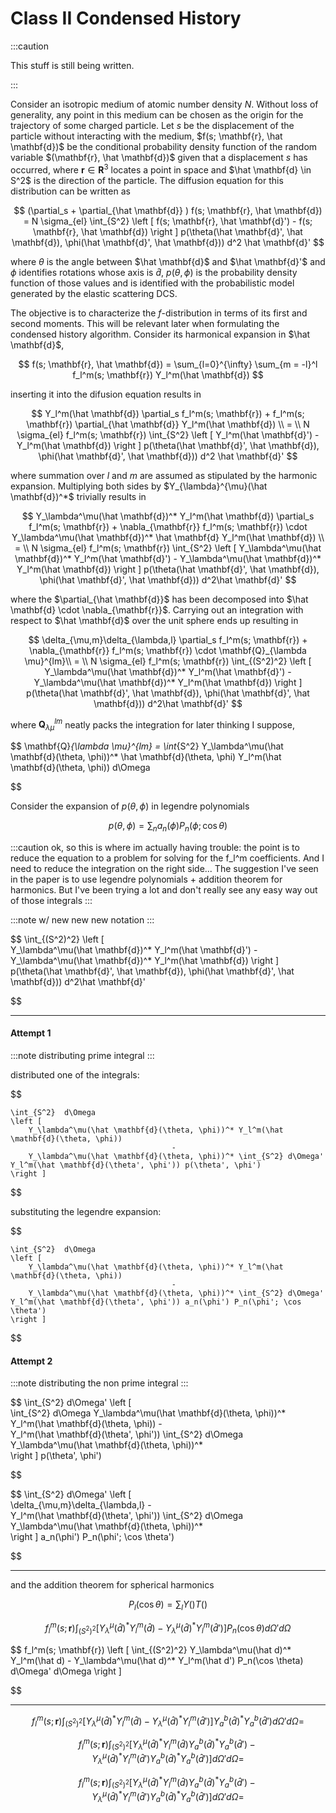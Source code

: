 # Class II Condensed History

:::caution

This stuff is still being written.

:::




Consider an isotropic medium of atomic number density $N$.
Without loss of generality, any point in this medium can be chosen as the origin for the trajectory of some charged particle. 
Let $s$ be the displacement of the particle without interacting with the medium, $f(s; \mathbf{r}, \hat \mathbf{d})$ be the conditional probability density function of the random variable $(\mathbf{r}, \hat \mathbf{d})$ given that a displacement $s$ has occurred, where $\mathbf{r}  \in \mathbf{R}^3$ locates a point in space and $\hat \mathbf{d} \in S^2$ is the direction of the particle. The diffusion equation for this distribution can be written as

$$
    (\partial_s + \partial_{\hat \mathbf{d}} ) f(s; \mathbf{r}, \hat \mathbf{d})
    =
    N \sigma_{el} \int_{S^2} 
    \left [  
    f(s; \mathbf{r}, \hat \mathbf{d}') - f(s; \mathbf{r}, \hat \mathbf{d}) 
    \right ] 
    p(\theta(\hat \mathbf{d}', \hat \mathbf{d}), \phi(\hat \mathbf{d}', \hat \mathbf{d}))
    d^2 \hat \mathbf{d}'
$$


where $\theta$ is the angle between $\hat \mathbf{d}$ and $\hat \mathbf{d}'$ and $\phi$ identifies rotations whose axis is $\hat d$, $p(\theta, \phi)$ is the probability density function of those values and is identified with the probabilistic model generated by the elastic scattering DCS.

The objective is to characterize the $f$-distribution in terms of its first and second moments. This will be relevant later when formulating the condensed history algorithm. Consider its harmonical expansion in $\hat \mathbf{d}$,
 

$$
    f(s; \mathbf{r}, \hat \mathbf{d}) = \sum_{l=0}^{\infty} \sum_{m = -l}^l f_l^m(s; \mathbf{r}) Y_l^m(\hat \mathbf{d})
$$


inserting it into the difusion equation results in



$$
    Y_l^m(\hat \mathbf{d}) \partial_s f_l^m(s; \mathbf{r})
    +
    f_l^m(s; \mathbf{r}) \partial_{\hat \mathbf{d}} Y_l^m(\hat \mathbf{d}) \\
    =  \\
    N \sigma_{el} 
    f_l^m(s; \mathbf{r})
    \int_{S^2}
    \left [  
    Y_l^m(\hat \mathbf{d}') -  Y_l^m(\hat \mathbf{d}) 
    \right ] 
    p(\theta(\hat \mathbf{d}', \hat \mathbf{d}), \phi(\hat \mathbf{d}', \hat \mathbf{d}))
    d^2 \hat \mathbf{d}'
$$

where summation over $l$ and $m$ are assumed as stipulated by the harmonic expansion. Multiplying both sides by $Y_{\lambda}^{\mu}(\hat \mathbf{d})^*$ trivially results in



$$
    Y_\lambda^\mu(\hat \mathbf{d})^* Y_l^m(\hat \mathbf{d}) \partial_s f_l^m(s; \mathbf{r})
    +
    \nabla_{\mathbf{r}} f_l^m(s; \mathbf{r}) \cdot Y_\lambda^\mu(\hat \mathbf{d})^* \hat \mathbf{d} Y_l^m(\hat \mathbf{d})
    \\
   =  \\
    N \sigma_{el} 
    f_l^m(s; \mathbf{r})
    \int_{S^2}
    \left [  
    Y_\lambda^\mu(\hat \mathbf{d})^* Y_l^m(\hat \mathbf{d}') -  Y_\lambda^\mu(\hat \mathbf{d})^* Y_l^m(\hat \mathbf{d}) 
    \right ] 
    p(\theta(\hat \mathbf{d}', \hat \mathbf{d}), \phi(\hat \mathbf{d}', \hat \mathbf{d}))
    d^2\hat \mathbf{d}'
$$

where the $\partial_{\hat \mathbf{d}}$ has been decomposed into $\hat \mathbf{d} \cdot \nabla_{\mathbf{r}}$. Carrying out an integration with respect to $\hat \mathbf{d}$ over the unit sphere ends up resulting in 

$$
    \delta_{\mu,m}\delta_{\lambda,l} \partial_s f_l^m(s; \mathbf{r})
    +
    \nabla_{\mathbf{r}} f_l^m(s; \mathbf{r}) \cdot \mathbf{Q}_{\lambda \mu}^{lm}\\
   =  \\
    N \sigma_{el} 
    f_l^m(s; \mathbf{r})
    \int_{(S^2)^2}
    \left [  
    Y_\lambda^\mu(\hat \mathbf{d})^* Y_l^m(\hat \mathbf{d}') -  Y_\lambda^\mu(\hat \mathbf{d})^* Y_l^m(\hat \mathbf{d}) 
    \right ] 
    p(\theta(\hat \mathbf{d}', \hat \mathbf{d}), \phi(\hat \mathbf{d}', \hat \mathbf{d}))
    d^2\hat \mathbf{d}'
$$


where $\mathbf{Q}_{\lambda \mu}^{lm}$ neatly packs the integration for later thinking I suppose,

$$
\mathbf{Q}_{\lambda \mu}^{lm} = \int_{S^2} Y_\lambda^\mu(\hat \mathbf{d}(\theta, \phi))^* \hat \mathbf{d}(\theta, \phi) Y_l^m(\hat \mathbf{d}(\theta, \phi)) d\Omega

$$




Consider the expansion of $p(\theta, \phi)$ in legendre polynomials


$$
    p(\theta, \phi) = \sum_n a_n(\phi) P_n(\phi; \cos \theta)
$$



:::caution
ok, so this is where im actually having trouble: the point is to reduce the equation to a problem for solving for the f_l^m coefficients. And I need to reduce the integration on the right side... The suggestion I've seen in the paper is to use legendre polynomials + addition theorem for harmonics. But I've been trying a lot and don't really see any easy way out of those integrals
:::

:::note
w/ new new new notation
:::


$$
\int_{(S^2)^2}
    \left [  
    Y_\lambda^\mu(\hat \mathbf{d})^* Y_l^m(\hat \mathbf{d}') -  Y_\lambda^\mu(\hat \mathbf{d})^* Y_l^m(\hat \mathbf{d}) 
    \right ] 
    p(\theta(\hat \mathbf{d}', \hat \mathbf{d}), \phi(\hat \mathbf{d}', \hat \mathbf{d}))
    d^2\hat \mathbf{d}'

$$

-----


#### Attempt 1
:::note
distributing prime integral
:::

distributed one of the integrals:

$$

    \int_{S^2}  d\Omega
    \left [  
        Y_\lambda^\mu(\hat \mathbf{d}(\theta, \phi))^* Y_l^m(\hat \mathbf{d}(\theta, \phi))
                                        -
        Y_\lambda^\mu(\hat \mathbf{d}(\theta, \phi))^* \int_{S^2} d\Omega'  Y_l^m(\hat \mathbf{d}(\theta', \phi')) p(\theta', \phi') 
    \right ] 

$$

substituting the legendre expansion:

$$

    \int_{S^2}  d\Omega
    \left [  
        Y_\lambda^\mu(\hat \mathbf{d}(\theta, \phi))^* Y_l^m(\hat \mathbf{d}(\theta, \phi))
                                        -
        Y_\lambda^\mu(\hat \mathbf{d}(\theta, \phi))^* \int_{S^2} d\Omega'  Y_l^m(\hat \mathbf{d}(\theta', \phi')) a_n(\phi') P_n(\phi'; \cos \theta')
    \right ] 

$$


#### Attempt 2
:::note
distributing the non prime integral
:::

$$
    \int_{S^2} d\Omega' 
    \left [  
    \int_{S^2} d\Omega Y_\lambda^\mu(\hat \mathbf{d}(\theta, \phi))^* Y_l^m(\hat \mathbf{d}(\theta, \phi)) 
    -  
    Y_l^m(\hat \mathbf{d}(\theta', \phi')) \int_{S^2} d\Omega Y_\lambda^\mu(\hat \mathbf{d}(\theta, \phi))^*  
    \right ] 
    p(\theta', \phi')
     
$$


$$
    \int_{S^2} d\Omega' 
    \left [  
    \delta_{\mu,m}\delta_{\lambda,l} 
    -  
    Y_l^m(\hat \mathbf{d}(\theta', \phi')) \int_{S^2} d\Omega Y_\lambda^\mu(\hat \mathbf{d}(\theta, \phi))^*  
    \right ] 
    a_n(\phi') P_n(\phi'; \cos \theta')
     
$$




----


and the addition theorem for spherical harmonics

$$    
P_l(\cos \theta) = \sum_{l} Y()T()
$$


$$
    f_l^m(s; \mathbf{r})
    \int_{(S^2)^2}
    \left [  
    Y_\lambda^\mu(\hat d)^* Y_l^m(\hat d) -  Y_\lambda^\mu(\hat d)^* Y_l^m(\hat d') 
    \right ] 
    P_n(\cos \theta)
    d\Omega' d\Omega
$$

$$
    f_l^m(s; \mathbf{r})
    \left [ 
    \int_{(S^2)^2}
    Y_\lambda^\mu(\hat d)^* Y_l^m(\hat d) -  Y_\lambda^\mu(\hat d)^* Y_l^m(\hat d') 
    P_n(\cos \theta)
    d\Omega' d\Omega
    \right ] 

$$

---

$$
    f_l^m(s; \mathbf{r})
    \int_{(S^2)^2}
    \left [  
    Y_\lambda^\mu(\hat d)^* Y_l^m(\hat d) -  Y_\lambda^\mu(\hat d)^* Y_l^m(\hat d') 
    \right ] 
    Y_a^b(\hat d)^*Y_a^b(\hat d') 
    d\Omega' d\Omega
    =
$$

$$
    f_l^m(s; \mathbf{r})
    \int_{(S^2)^2}
    \left [  
    Y_\lambda^\mu(\hat d)^* Y_l^m(\hat d)Y_a^b(\hat d)^*Y_a^b(\hat d')  -  Y_\lambda^\mu(\hat d)^* Y_l^m(\hat d')Y_a^b(\hat d)^*Y_a^b(\hat d')  
    \right ] 
    d\Omega' d\Omega
    =
$$

$$
    f_l^m(s; \mathbf{r})
    \int_{(S^2)^2}
    \left [  
    Y_\lambda^\mu(\hat d)^* Y_l^m(\hat d)Y_a^b(\hat d)^*Y_a^b(\hat d')  -  Y_\lambda^\mu(\hat d)^* Y_l^m(\hat d')Y_a^b(\hat d)^*Y_a^b(\hat d')  
    \right ] 
    d\Omega' d\Omega
    =
$$